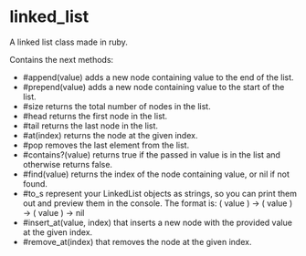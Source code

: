 # linked_list

A linked list class made in ruby.

Contains the next methods:

- #append(value) adds a new node containing value to the end of the list.
- #prepend(value) adds a new node containing value to the start of the list.
- #size returns the total number of nodes in the list.
- #head returns the first node in the list.
- #tail returns the last node in the list.
- #at(index) returns the node at the given index.
- #pop removes the last element from the list.
- #contains?(value) returns true if the passed in value is in the list and otherwise returns false.
- #find(value) returns the index of the node containing value, or nil if not found.
- #to_s represent your LinkedList objects as strings, so you can print them out and preview them in the console. The format is: ( value ) -> ( value ) -> ( value ) -> nil
- #insert_at(value, index) that inserts a new node with the provided value at the given index.
- #remove_at(index) that removes the node at the given index.
